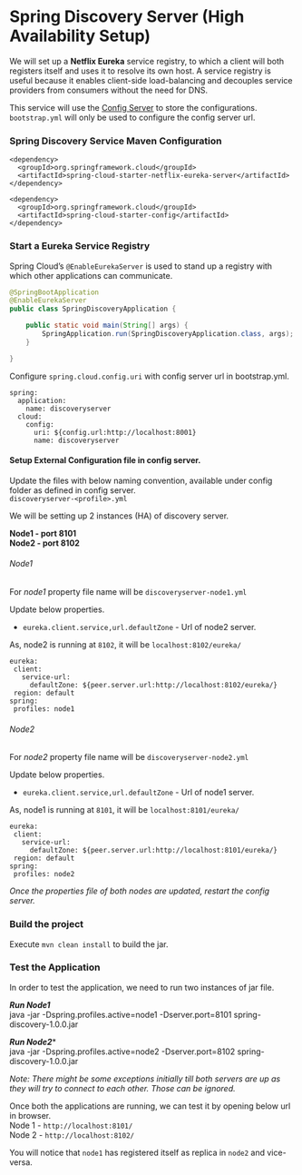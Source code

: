 # Spring Discovery Server (High Availability Setup)

We will set up a **Netflix Eureka** service registry, to which a client will both registers itself and uses it to resolve its own host. A service registry is useful because it enables client-side load-balancing and decouples service providers from consumers without the need for DNS.

This service will use the [Config Server](../spring-config-server) to store the configurations. `bootstrap.yml` will only be used to configure the config server url.

### Spring Discovery Service Maven Configuration

```
<dependency>
  <groupId>org.springframework.cloud</groupId>  
  <artifactId>spring-cloud-starter-netflix-eureka-server</artifactId>  
</dependency>

<dependency>
  <groupId>org.springframework.cloud</groupId>
  <artifactId>spring-cloud-starter-config</artifactId>
</dependency>
```    
### Start a Eureka Service Registry

Spring Cloud’s `@EnableEurekaServer` is used to stand up a registry with which other applications can communicate.

```java
@SpringBootApplication
@EnableEurekaServer
public class SpringDiscoveryApplication {

	public static void main(String[] args) {
		SpringApplication.run(SpringDiscoveryApplication.class, args);
	}

}
```

Configure `spring.cloud.config.uri` with config server url in bootstrap.yml.
```
spring:
  application:
    name: discoveryserver
  cloud:
    config:
      uri: ${config.url:http://localhost:8001}
      name: discoveryserver
```      

#### Setup External Configuration file in config server.
Update the files with below naming convention, available under config folder as defined in config server.  
`discoveryserver-<profile>.yml`

We will be setting up 2 instances (HA) of discovery server.

**Node1 - port 8101**  
**Node2 - port 8102**  

###### Node1
 For *node1* property file name will be `discoveryserver-node1.yml`
 
 Update below properties.
  - `eureka.client.service,url.defaultZone` - Url of node2 server. 
  
 As, node2 is running at `8102`, it will be `localhost:8102/eureka/`
 
 ```
 eureka:
  client:
    service-url:
      defaultZone: ${peer.server.url:http://localhost:8102/eureka/}
  region: default
spring:
  profiles: node1
```

###### Node2
 For *node2* property file name will be `discoveryserver-node2.yml`
 
 Update below properties.
  - `eureka.client.service,url.defaultZone` - Url of node1 server. 
  
 As, node1 is running at `8101`, it will be `localhost:8101/eureka/`
 
 ```
 eureka:
  client:
    service-url:
      defaultZone: ${peer.server.url:http://localhost:8101/eureka/}
  region: default
spring:
  profiles: node2
```

*Once the properties file of both nodes are updated, restart the config server.*

### Build the project

Execute `mvn clean install` to build the jar.

### Test the Application

In order to test the application, we need to run two instances of jar file.

***Run Node1***  
java -jar -Dspring.profiles.active=node1 -Dserver.port=8101 spring-discovery-1.0.0.jar  

***Run Node2****  
java -jar -Dspring.profiles.active=node2 -Dserver.port=8102 spring-discovery-1.0.0.jar  

*Note: There might be some exceptions initially till both servers are up as they will try to connect to each other. Those can be ignored.*

Once both the applications are running, we can test it by opening below url in browser.  
Node 1 - `http://localhost:8101/`    
Node 2 - `http://localhost:8102/`  

You will notice that `node1` has registered itself as replica in `node2` and vice-versa. 
